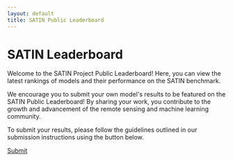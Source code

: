 ```yaml
---
layout: default
title: SATIN Public Leaderboard
---
```


# SATIN Leaderboard

<section>
    <p>Welcome to the SATIN Project Public Leaderboard! Here, you can view the latest rankings of models and their performance on the SATIN benchmark.</p>
</section>

<div id="leaderboard"></div>

<script src="https://ajax.googleapis.com/ajax/libs/jquery/3.5.1/jquery.min.js"></script>
<script src="https://cdnjs.cloudflare.com/ajax/libs/PapaParse/5.3.0/papaparse.min.js"></script>

<script>
// URL of the Google Sheet published as CSV
var url = 'https://docs.google.com/spreadsheets/d/e/2PACX-1vSyuLKK-omWVj5NqzFBjxPW_qZpB9AuGs6iJhf7lqBm2VHHdvAdHNdf6V_13cdqehMq1O9Eiw2mT-JQ/pub?gid=617390435&single=true&output=csv';

$.get(url, function(data) {
    // Parse the CSV data
    var csvData = Papa.parse(data).data;

    // Find the index of the 'SATIN' column
    var satinIndex = csvData[0].findIndex(header => header === 'SATIN');
    if (satinIndex === -1) {
        console.error("No 'SATIN' column found!");
        return;
    }

    // Sort the data by the SATIN column
    csvData.sort(function(a, b) {
        return b[satinIndex] - a[satinIndex];
    });

    // Remove the first column from each row
    for (var i = 0; i < csvData.length; i++) {
        csvData[i].splice(0, 1);  // remove the first element from each row
    }


    // Add a placeholder for ranking to each row (excluding the header row)
    for (var i = 1; i < csvData.length; i++) {
        csvData[i].unshift(null);
    }

    // Extract the data (excluding the header), sort it, and then reassign it to csvData
    csvData = [csvData[0]].concat(csvData.slice(1).sort((a, b) => b[satinIndex] - a[satinIndex]));

    // Assign rankings, taking into account equal scores
    var rank = 1;  // start ranking at 1
    var rankCount = 1;  // initialize count of rows ranked
    csvData[1][0] = rank;  // assign first rank

    for (var i = 2; i < csvData.length; i++) {
        rankCount++;  // increment count of rows ranked
        if (csvData[i][satinIndex] !== csvData[i-1][satinIndex]) {
            // if scores are not equal, update the rank to the current row count
            rank = rankCount;
        }
        // assign current rank
        csvData[i][0] = rank;
    }



    csvData[0].unshift('Rank')


    // Create a table and add it to the #leaderboard div
    var table = $('<table></table>');

    // Add the custom headers
    var headerRow1 = $('<tr></tr>');
    var header0 = $('<th></th>').text('Submission').attr('colspan', 2).css('text-align', 'center').css('font-weight', 'bold');
    var header1 = $('<th></th>').text('Model').attr('colspan', 3).css('text-align', 'center').css('font-weight', 'bold');
    var header2 = $('<th></th>').text('0-Shot Classification Accuracy').attr('colspan', 7).css('text-align', 'center').css('font-weight', 'bold');
    var header3 = $('<th></th>').text('URL').attr('colspan', 1).css('text-align', 'center').css('font-weight', 'bold');
    headerRow1.append(header0, header1, header2, header3);
    table.append(headerRow1);



    // Add the rest of the rows
        for (var i = 0; i < csvData.length; i++) {
            // Skip the row if the first column is '#N/A'
            if (csvData[i][1] === '#N/A') {
                continue;
            }
            var row = $('<tr></tr>');
            for (var j = 0; j < csvData[i].length; j++) {
                var cell = $('<td></td>');

                // If this is the URL column (e.g., column 13), create a hyperlink
                if (i>=1 && j === satinIndex+1) {
                    var link = $('<a></a>').attr('href', csvData[i][j]).text('🔗');
                    cell.append(link);
                } else {
                    cell.text(csvData[i][j]);

                    // If this is the first row of data, make the text italic
                    if (i === 0) {
                        cell.css('font-style', 'italic');
                    }
                }

                row.append(cell);
            }
            table.append(row);
    }
    $('#leaderboard').append(table);
});
</script>

<p>We encourage you to submit your own model's results to be featured on the SATIN Public Leaderboard! By sharing your work, you contribute to the growth and advancement of the remote sensing and machine learning community.</p>
<p>To submit your results, please follow the guidelines outlined in our submission instructions using the button below.</p>

<a href="https://forms.gle/5vHfryQT5se1Dg4e6" class="button">Submit</a>

